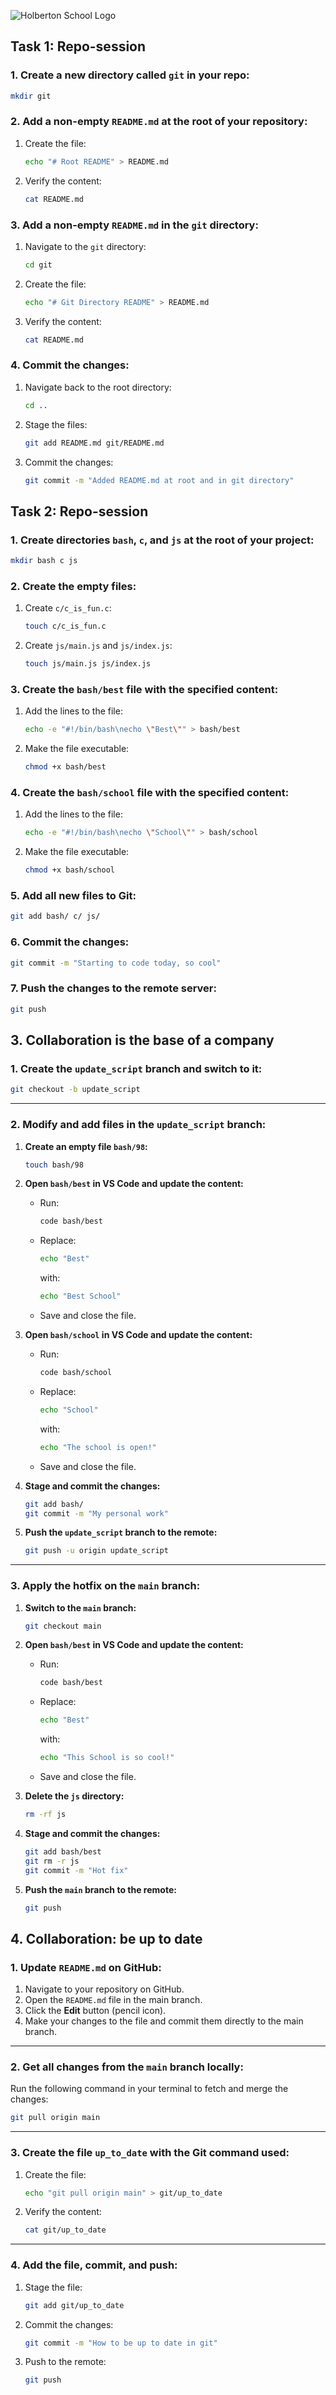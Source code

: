 ![Holberton School Logo](https://cdn.prod.website-files.com/6105315644a26f77912a1ada/63eea844ae4e3022154e2878_Holberton.png)

## Task 1: Repo-session


### 1. Create a new directory called `git` in your repo:
```bash
mkdir git
```

### 2. Add a non-empty `README.md` at the root of your repository:
1. Create the file:
   ```bash
   echo "# Root README" > README.md
   ```
2. Verify the content:
   ```bash
   cat README.md
   ```

### 3. Add a non-empty `README.md` in the `git` directory:
1. Navigate to the `git` directory:
   ```bash
   cd git
   ```
2. Create the file:
   ```bash
   echo "# Git Directory README" > README.md
   ```
3. Verify the content:
   ```bash
   cat README.md
   ```

### 4. Commit the changes:
1. Navigate back to the root directory:
   ```bash
   cd ..
   ```
2. Stage the files:
   ```bash
   git add README.md git/README.md
   ```
3. Commit the changes:
   ```bash
   git commit -m "Added README.md at root and in git directory"
   ```

## Task 2: Repo-session

### 1. Create directories `bash`, `c`, and `js` at the root of your project:
```bash
mkdir bash c js
```

### 2. Create the empty files:
1. Create `c/c_is_fun.c`:
   ```bash
   touch c/c_is_fun.c
   ```

2. Create `js/main.js` and `js/index.js`:
   ```bash
   touch js/main.js js/index.js
   ```

### 3. Create the `bash/best` file with the specified content:
1. Add the lines to the file:
   ```bash
   echo -e "#!/bin/bash\necho \"Best\"" > bash/best
   ```

2. Make the file executable:
   ```bash
   chmod +x bash/best
   ```

### 4. Create the `bash/school` file with the specified content:
1. Add the lines to the file:
   ```bash
   echo -e "#!/bin/bash\necho \"School\"" > bash/school
   ```

2. Make the file executable:
   ```bash
   chmod +x bash/school
   ```

### 5. Add all new files to Git:
```bash
git add bash/ c/ js/
```

### 6. Commit the changes:
```bash
git commit -m "Starting to code today, so cool"
```

### 7. Push the changes to the remote server:
```bash
git push
```


## 3. Collaboration is the base of a company




### **1. Create the `update_script` branch and switch to it:**
```bash
git checkout -b update_script
```

---

### **2. Modify and add files in the `update_script` branch:**
1. **Create an empty file `bash/98`:**
   ```bash
   touch bash/98
   ```

2. **Open `bash/best` in VS Code and update the content:**
   - Run:
     ```bash
     code bash/best
     ```
   - Replace:
     ```bash
     echo "Best"
     ```
     with:
     ```bash
     echo "Best School"
     ```
   - Save and close the file.

3. **Open `bash/school` in VS Code and update the content:**
   - Run:
     ```bash
     code bash/school
     ```
   - Replace:
     ```bash
     echo "School"
     ```
     with:
     ```bash
     echo "The school is open!"
     ```
   - Save and close the file.

4. **Stage and commit the changes:**
   ```bash
   git add bash/
   git commit -m "My personal work"
   ```

5. **Push the `update_script` branch to the remote:**
   ```bash
   git push -u origin update_script
   ```

---

### **3. Apply the hotfix on the `main` branch:**
1. **Switch to the `main` branch:**
   ```bash
   git checkout main
   ```

2. **Open `bash/best` in VS Code and update the content:**
   - Run:
     ```bash
     code bash/best
     ```
   - Replace:
     ```bash
     echo "Best"
     ```
     with:
     ```bash
     echo "This School is so cool!"
     ```
   - Save and close the file.

3. **Delete the `js` directory:**
   ```bash
   rm -rf js
   ```

4. **Stage and commit the changes:**
   ```bash
   git add bash/best
   git rm -r js
   git commit -m "Hot fix"
   ```

5. **Push the `main` branch to the remote:**
   ```bash
   git push
   ```


## 4. Collaboration: be up to date



### **1. Update `README.md` on GitHub:**
1. Navigate to your repository on GitHub.
2. Open the `README.md` file in the main branch.
3. Click the **Edit** button (pencil icon).
4. Make your changes to the file and commit them directly to the main branch.

---

### **2. Get all changes from the `main` branch locally:**
Run the following command in your terminal to fetch and merge the changes:
```bash
git pull origin main
```

---

### **3. Create the file `up_to_date` with the Git command used:**
1. Create the file:
   ```bash
   echo "git pull origin main" > git/up_to_date
   ```

2. Verify the content:
   ```bash
   cat git/up_to_date
   ```

---

### **4. Add the file, commit, and push:**
1. Stage the file:
   ```bash
   git add git/up_to_date
   ```

2. Commit the changes:
   ```bash
   git commit -m "How to be up to date in git"
   ```

3. Push to the remote:
   ```bash
   git push
   ```

